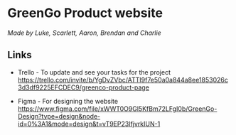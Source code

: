 # GreenGo Product website 
*Made by Luke, Scarlett, Aaron, Brendan and Charlie*

## Links
- Trello - To update and see your tasks for the project
https://trello.com/invite/b/YgDvZVbc/ATTI9f7e50a0a844a8ee1853026c3d3df9225EFCDEC9/greenco-product-page

- Figma - For designing the website
https://www.figma.com/file/xWWT0O9Gl5KfBm72LFgI0b/GreenGo-Design?type=design&node-id=0%3A1&mode=design&t=vT9EP23IfjvrkIUN-1

